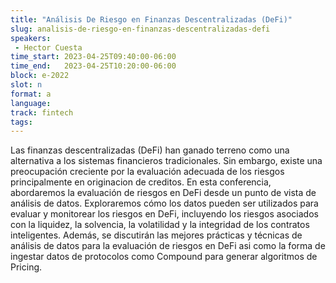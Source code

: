 ```yaml
---
title: "Análisis De Riesgo en Finanzas Descentralizadas (DeFi)"
slug: analisis-de-riesgo-en-finanzas-descentralizadas-defi
speakers:
 - Hector Cuesta
time_start: 2023-04-25T09:40:00-06:00
time_end:   2023-04-25T10:20:00-06:00
block: e-2022
slot: n
format: a
language: 
track: fintech
tags:
---
```


Las finanzas descentralizadas (DeFi) han ganado terreno como una alternativa a los sistemas financieros tradicionales. Sin embargo, existe una preocupación creciente por la evaluación adecuada de los riesgos principalmente en originacion de creditos. En esta conferencia, abordaremos la evaluación de riesgos en DeFi desde un punto de vista de análisis de datos. Exploraremos cómo los datos pueden ser utilizados para evaluar y monitorear los riesgos en DeFi, incluyendo los riesgos asociados con la liquidez, la solvencia, la volatilidad y la integridad de los contratos inteligentes. Además, se discutirán las mejores prácticas y técnicas de análisis de datos para la evaluación de riesgos en DeFi asi como la forma de ingestar datos de protocolos como Compound para generar algoritmos de Pricing.
